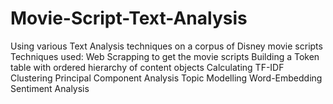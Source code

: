 # Movie-Script-Text-Analysis
Using various Text Analysis techniques on a corpus of Disney movie scripts
Techniques used:
Web Scrapping to get the movie scripts
Building a Token table with ordered hierarchy of content objects
Calculating TF-IDF
Clustering
Principal Component Analysis
Topic Modelling
Word-Embedding
Sentiment Analysis
